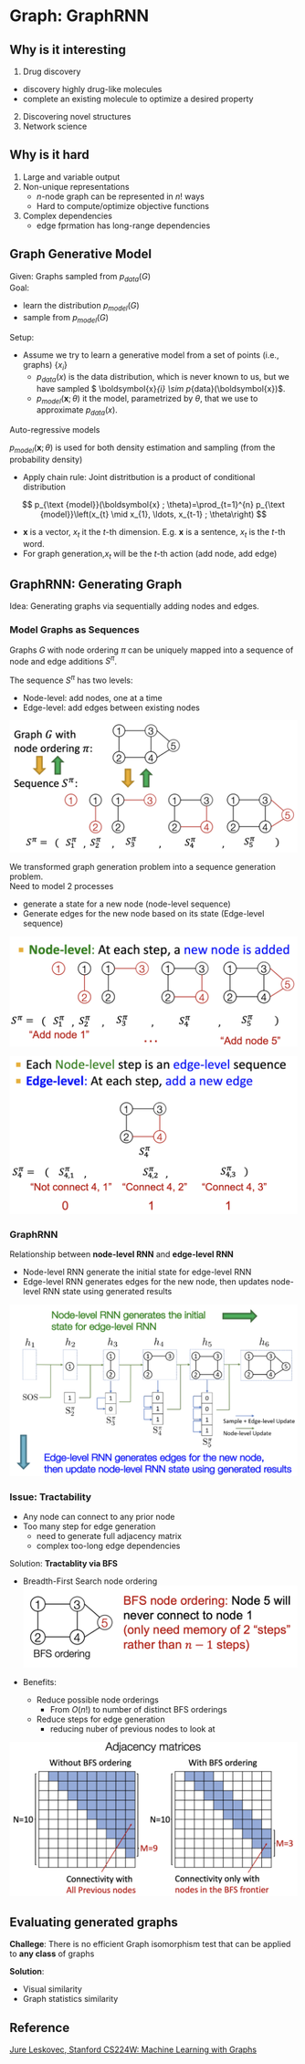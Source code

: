 # Graph: GraphRNN


## Why is it interesting

1. Drug discovery
  - discovery highly drug-like molecules 
  - complete an existing molecule to optimize a desired property

2. Discovering novel structures 
3. Network science

## Why is it hard
1. Large and variable output
2. Non-unique representations
   - $n$-node graph can be represented in $n!$ ways
   - Hard to compute/optimize objective functions
3. Complex dependencies 
   - edge fprmation has long-range dependencies 

## Graph Generative Model

Given: Graphs sampled from $p_{data}(G)$  
Goal:   
  - learn the distribution $p_{model}(G)$
  - sample from $p_{model}(G)$

Setup:
  - Assume we try to learn a generative model from a set of points (i.e., graphs) $\lbrace x_i \rbrace$
    - $p_{data}(x)$ is the data distribution, which is never known to us, but we have sampled $
\boldsymbol{x}_{i} \sim p_{data}(\boldsymbol{x})$.
    - $p_{model}(\boldsymbol{x}; \theta)$ it the model, parametrized by $\theta$, that we use to approximate $p_{data}(x)$.

Auto-regressive models

$p_{model}(\boldsymbol{x}; \theta)$ is used for both density estimation and sampling (from the probability density)
  - Apply chain rule: Joint distritbution is a product of conditional distribution

$$
p_{\text {model}}(\boldsymbol{x} ; \theta)=\prod_{t=1}^{n} p_{\text {model}}\left(x_{t} \mid x_{1}, \ldots, x_{t-1} ; \theta\right)
$$

- $\boldsymbol{x}$ is a vector, $x_t$ it the $t$-th dimension. E.g. $\boldsymbol{x}$ is a sentence, $x_t$ is the $t$-th word.
- For graph generation,$x_t$ will be the $t$-th action (add node, add edge)

## GraphRNN: Generating Graph
Idea: Generating graphs via sequentially adding nodes and edges. 

### Model Graphs as Sequences 
Graphs $G$ with node ordering $\pi$ can be uniquely mapped into a sequence of node and edge additions $S^{\pi}$.

The sequence $S^{\pi}$ has two levels:
- Node-level: add nodes, one at a time
- Edge-level: add edges between existing nodes

![grnn1](/images/ml/grnn1.png)


We transformed graph generation problem into a sequence generation problem.  
Need to model 2 processes
- generate a state for a new node (node-level sequence)
- Generate edges for the new node based on its state (Edge-level sequence)

![grnn2](/images/ml/grnn2.png)

![grnn3](/images/ml/grnn3.png)
### GraphRNN
Relationship between **node-level RNN** and **edge-level RNN**
- Node-level RNN generate the initial state for edge-level RNN
- Edge-level RNN generates edges for the new node, then updates node-level RNN state using generated results

![grnn4](/images/ml/grnn4.png)

### Issue: Tractability

- Any node can connect to any prior node
- Too many step for edge generation
  - need to generate full adjacency matrix
  - complex too-long edge dependencies

Solution: **Tractablity via BFS**

- Breadth-First Search node ordering
![grnn5](/images/ml/grnn5.png)

- Benefits:
  - Reduce possible node orderings
    - From $O(n!)$ to number of distinct BFS orderings
  - Reduce steps for edge generation
    - reducing nuber of previous nodes to look at

![grnn6](/images/ml/grnn6.png)

## Evaluating generated graphs

**Challege**: There is no efficient Graph isomorphism test that can be applied to **any class** of graphs  

**Solution**:
  - Visual similarity
  - Graph statistics similarity 


## Reference

[Jure Leskovec, Stanford CS224W: Machine Learning with Graphs](http://cs224w.stanford.edu)
